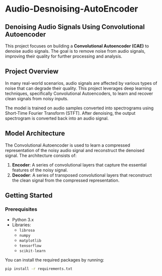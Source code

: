 # Audio-Desnoising-AutoEncoder
## Denoising Audio Signals Using Convolutional Autoencoder

This project focuses on building a **Convolutional Autoencoder (CAE)** to denoise audio signals. The goal is to remove noise from audio signals, improving their quality for further processing and analysis.

## Project Overview

In many real-world scenarios, audio signals are affected by various types of noise that can degrade their quality. This project leverages deep learning techniques, specifically Convolutional Autoencoders, to learn and recover clean signals from noisy inputs.

The model is trained on audio samples converted into spectrograms using Short-Time Fourier Transform (STFT). After denoising, the output spectrogram is converted back into an audio signal.

## Model Architecture

The Convolutional Autoencoder is used to learn a compressed representation of the noisy audio signal and reconstruct the denoised signal. The architecture consists of:

1. **Encoder**: A series of convolutional layers that capture the essential features of the noisy signal.
2. **Decoder**: A series of transposed convolutional layers that reconstruct the clean signal from the compressed representation.

## Getting Started

### Prerequisites

- Python 3.x
- Libraries:
  - `librosa`
  - `numpy`
  - `matplotlib`
  - `tensorflow` 
  - `scikit-learn`

You can install the required packages by running:

```bash
pip install -r requirements.txt
